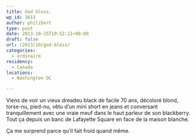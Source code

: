 ```yaml
---
title: God bless.
wp_id: 3613
author: philibert
type: post
date: 2013-10-25T19:52:21+00:00
draft: false
url: /2013/10/god-bless/
categories:
  - ordinaire
residency:
  - Canada
locations:
  - Washington DC

---
```

Viens de voir un vieux dreadeu black de facile 70 ans, décoloré blond, torse-nu, pied-nu, vêtu d&rsquo;un mini short en jeans et conversant tranquillement avec une vraie meuf dans le haut parleur de son blackberry. Tout ça depuis un banc de Lafayette Square en face de la maison blanche.

Ça me surprend parce qu&rsquo;il fait froid quand même.